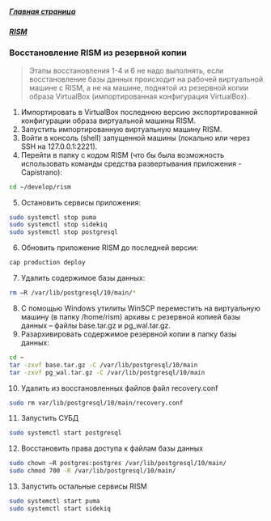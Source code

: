 ##### [Главная страница](../../index.md)
##### [RISM](../index.md)
### Восстановление RISM из резервной копии
> Этапы восстановления 1-4 и 6 не надо выполнять, если восстановление базы данных происходит на рабочей виртуальной машине с RISM, а не на машине, поднятой из резервной копии образа VirtualBox (импортированная конфигурация VirtualBox).

1.	Импортировать в VirtualBox последнюю версию экспортированной конфигурации образа виртуальной машины RISM.
2.	Запустить импортированную виртуальную машину RISM.
3.	Войти в консоль (shell) запущенной машины (локально или через SSH на 127.0.0.1:2221).
4.	Перейти в папку с кодом RISM (что бы была возможность использовать команды средства развертывания приложения - Capistrano):
```bash
cd ~/develop/rism
```
5.	Остановить сервисы приложения:
```bash
sudo systemctl stop puma
sudo systemctl stop sidekiq
sudo systemctl stop postgresql
```
6.	Обновить приложение RISM до последней версии:
```bash
cap production deploy
```
7.	Удалить содержимое базы данных:
```bash
rm –R /var/lib/postgresql/10/main/*
```
8.	С помощью Windows утилиты WinSCP переместить на виртуальную машину (в папку /home/rism) архивы с резервной копией базы данных – файлы base.tar.gz и pg_wal.tar.gz.
9.	Разархивировать содержимое резервной копии в папку базы данных:
```bash
cd ~
tar -zxvf base.tar.gz -C /var/lib/postgresql/10/main
tar -zxvf pg_wal.tar.gz -C /var/lib/postgresql/10/main
```
10.	Удалить из восстановленных файлов файл recovery.conf
```bash
sudo rm var/lib/postgresql/10/main/recovery.conf
```
11.	Запустить СУБД
```bash
sudo systemctl start postgresql
```
12.	Восстановить права доступа к файлам базы данных
```bash
sudo chown –R postgres:postgres /var/lib/postgresql/10/main/
sudo chmod 700 -R /var/lib/postgresql/10/main/
```
13.	Запустить остальные сервисы RISM
```bash
sudo systemctl start puma
sudo systemctl start sidekiq
```
